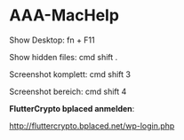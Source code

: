# AAA-MacHelp

Show Desktop: fn + F11

Show hidden files: cmd shift .

Screenshot komplett: cmd shift 3

Screenshot bereich: cmd shift 4



**FlutterCrypto bplaced anmelden**:

http://fluttercrypto.bplaced.net/wp-login.php
